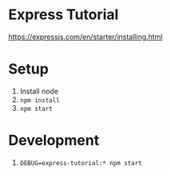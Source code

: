 # Express Tutorial

https://expressjs.com/en/starter/installing.html

# Setup

1. Install node
2. `npm install`
3. `npm start`

# Development

1. `DEBUG=express-tutorial:* npm start`
